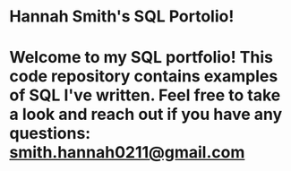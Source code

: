 # Hannah Smith's SQL Portolio!

# Welcome to my SQL portfolio! This code repository contains examples of SQL I've written. Feel free to take a look and reach out if you have any questions: smith.hannah0211@gmail.com
